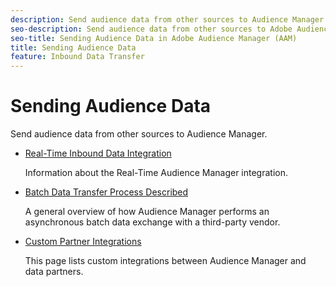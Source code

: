 ```yaml
---
description: Send audience data from other sources to Audience Manager.
seo-description: Send audience data from other sources to Adobe Audience Manager (AAM).
seo-title: Sending Audience Data in Adobe Audience Manager (AAM)
title: Sending Audience Data
feature: Inbound Data Transfer
---
```


# Sending Audience Data

Send audience data from other sources to Audience Manager.

* [Real-Time Inbound Data Integration](/help/using/integration/sending-audience-data/real-time-data-integration/real-time-tech-specs.md)

  Information about the Real-Time Audience Manager integration.

* [Batch Data Transfer Process Described](/help/using/integration/sending-audience-data/batch-data-transfer-explained/batch-data-transfer-explained.md)

  A general overview of how Audience Manager performs an asynchronous batch data exchange with a third-party vendor.

* [Custom Partner Integrations](/help/using/integration/sending-audience-data/custom-partner-integrations.md)

  This page lists custom integrations between Audience Manager and data partners.
